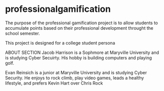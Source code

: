 # professionalgamification

The purpose of the professional gamification project is to allow students to accumulate points based on their professional 
development throught the school semester.

This project is designed for a college student persona

ABOUT SECTION
Jacob Harrison is a Sophmore at Maryville University and is studying Cyber Secuirty. His hobby is building computers and playing golf.

Evan Reinsich is a junior at Maryville University and is studying Cyber Security. He enjoys to rock climb, play video games, leads a healthy lifestyle, and prefers Kevin Hart over Chris Rock
